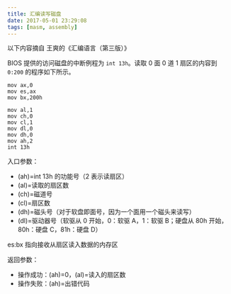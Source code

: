 ```yaml
---
title: 汇编读写磁盘
date: 2017-05-01 23:29:08
tags: [masm, assembly]
---
```


以下内容摘自 王爽的《汇编语言（第三版）》

<!--more-->

BIOS 提供的访问磁盘的中断例程为 `int 13h`。读取 0 面 0 道 1 扇区的内容到 `0:200` 的程序如下所示。

```
mov ax,0
mov es,ax
mov bx,200h

mov al,1
mov ch,0
mov cl,1
mov dl,0
mov dh,0
mov ah,2
int 13h
```

入口参数：

* (ah)=int 13h 的功能号（2 表示读扇区）
* (al)=读取的扇区数
* (ch)=磁道号
* (cl)=扇区数
* (dh)=磁头号（对于软盘即面号，因为一个面用一个磁头来读写）
* (dl)=驱动器号（软驱从 0 开始，0：软驱 A，1：软驱 B；硬盘从 80h 开始，80h：硬盘 C，81h：硬盘 D）

es:bx 指向接收从扇区读入数据的内存区

返回参数：

* 操作成功：(ah)=0，(al)=读入的扇区数
* 操作失败：(ah)=出错代码